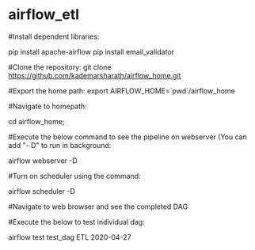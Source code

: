 # airflow_etl

#Install dependent libraries:

pip install apache-airflow
pip install email_validator

#Clone the repository: 
git clone https://github.com/kademarsharath/airflow_home.git

#Export the home path: 
export AIRFLOW_HOME=\`pwd\`/airflow_home

#Navigate to homepath:

cd airflow_home;


#Execute the below command to see the pipeline on webserver (You can add "- D" to run in background:

airflow webserver -D

#Turn on scheduler using the command:

airflow scheduler -D

#Navigate to web browser and see the completed DAG

#Execute the below to test individual dag:

airflow test  test_dag ETL 2020-04-27
